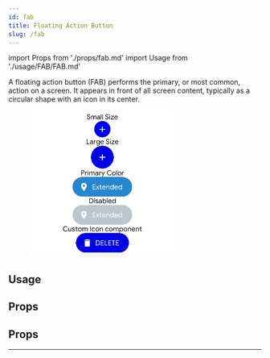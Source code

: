 ```yaml
---
id: fab
title: Floating Action Button
slug: /fab
---
```


import Props from './props/fab.md'
import Usage from './usage/FAB/FAB.md'

A floating action button (FAB) performs the primary, or most common, action on a screen. It appears in front of all screen content, typically as a circular shape with an icon in its center.

<div className="component-preview component-preview--grid component-preview--grid-10">
  <figure>
    <img src="/img/fab.png" alt="Floating Action Button" />
  </figure>
</div>

## Usage

<Usage />

## Props

## Props

<Props />

---
